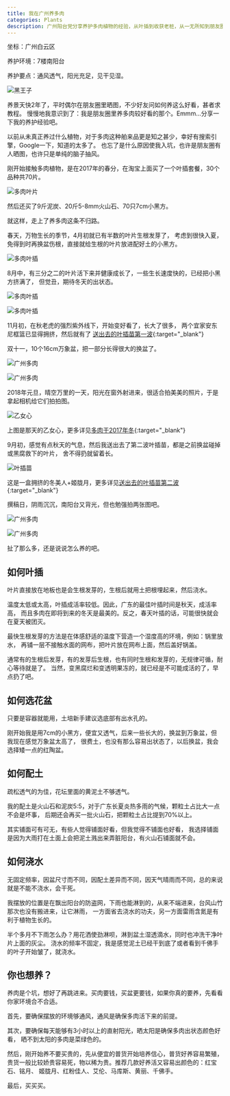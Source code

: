 ```yaml
---
title: 我在广州养多肉
categories: Plants
description: 广州阳台党分享养护多肉植物的经验，从叶插到收获老桩，从一无所知到朋友圈集赞连连。
---
```


坐标：广州白云区  

养护环境：7楼南阳台   

养护要点：通风透气，阳光充足，见干见湿。

![黑王子](/assets/posts-img/20190103/DSC00686.JPG)

养景天快2年了，平时偶尔在朋友圈里晒图，不少好友问如何养这么好看，甚者求教程。
慢慢地我意识到了：我是朋友圈里养多肉较好看的那个。Emmm...分享一下我的养护经验吧。

<!-- more -->  

以前从未真正养过什么植物，对于多肉这种舶来品更是知之甚少，幸好有搜索引擎，Google一下，知道的太多了。
也忘了是什么原因使我入坑，也许是朋友圈有人晒图，也许只是单纯的脑子抽风。  

刚开始接触多肉植物，是在2017年的春分，在淘宝上面买了一个叶插套餐，30个品种共70片。

![多肉叶片](/assets/posts-img/20190103/DSC00017.jpg)

然后还买了9斤泥炭、20斤5-8mm火山石、70只7cm小黑方。

就这样，走上了养多肉这条不归路。 

春天，万物生长的季节，4月初就已有半数的叶片生根发芽了，
考虑到很快入夏，免得到时再换盆伤根，直接就给生根的叶片放进配好土的小黑方。

![多肉叶插](/assets/posts-img/20190103/DSC00053.jpg)

8月中，有三分之二的叶片活下来并健康成长了，一些生长速度快的，已经把小黑方挤满了，
但觉丑，期待冬天的出状态。

![多肉叶插](/assets/posts-img/20190103/DSC00136.jpg)

![多肉叶插](/assets/posts-img/20190103/DSC00137.jpg)

11月初，在秋老虎的强烈紫外线下，开始变好看了，长大了很多，
两个宜家安东尼框篮已显得拥挤，然后就有了
[送出去的叶插苗第一波](/succulents-change-owner/){:target="_blank"}

双十一，10个16cm万象盆，把一部分长得很大的换盆了。  

![广州多肉](/assets/posts-img/20190103/DSC00225.jpg)

![广州多肉](/assets/posts-img/20190103/DSC00228.jpg)

2018年元旦，晴空万里的一天，阳光在窗外射进来，很适合拍美美的照片，于是拿起相机给它们拍拍图。

![乙女心](/assets/posts-img/20180101/DSC00143.JPG)

上图是那天的乙女心，更多详见[多肉于2017年冬](/succulents-2017-winter/){:target="_blank"}

9月初，感觉有点秋天的气息，然后我送出去了第二波叶插苗，都是之前换盆碰掉或黑腐救下的叶片，
舍不得扔就留着长。

![叶插苗](/assets/posts-img/20180906/DSC00596.JPG)

这是一盒拥挤的冬美人+姬胧月，更多详见[送出去的叶插苗第二波](/succulents-change-owner-two/){:target="_blank"}

撰稿日，阴雨沉沉，南阳台又背光，但也勉强拍两张图吧。

![广州多肉](/assets/posts-img/20190103/DSC00877.JPG)

![广州多肉](/assets/posts-img/20190103/DSC00878.JPG)

扯了那么多，还是说说怎么养的吧。

## 如何叶插

叶片直接放在地板也是会生根发芽的，生根后就用土把根埋起来，然后浇水。

温度太低或太高，叶插成活率较低。因此，广东的最佳叶插时间是秋天，成活率高，
而且多肉在即将到来的冬天是最美的。反之，春天叶插的话，可能很快就会在夏天被团灭。
  
最快生根发芽的方法是在体感舒适的温度下营造一个湿度高的环境，例如：锅里放水，
再铺一层不接触水面的网布，把叶片放在网布上面，然后盖好锅盖。  

通常有的生根后发芽，有的发芽后生根，也有同时生根和发芽的，无规律可循，耐心等待就是了。
当然，变黑腐烂和变透明果冻的，就已经是不可能成活的了，早点扔了吧。

## 如何选花盆

只要是容器就能用，土培新手建议选底部有出水孔的。

刚开始我是用7cm的小黑方，便宜又透气，后来一些长大的，换盆到万象盆，但我现在感觉万象盆太高了，
很费土，也没有那么容易出状态了，以后换盆，我会选择矮一点的红陶盆。

## 如何配土

疏松透气的为佳，花坛里面的黄泥土不够透气。

我的配土是火山石和泥炭5:5，对于广东长夏炎热多雨的气候，颗粒土占比大一点不会是坏事，
后期还会再买一批火山石，把颗粒土占比提到70%以上。  

其实铺面可有可无，有些人觉得铺面好看，但我觉得不铺面也好看，
我选择铺面是因为大雨打在土面上会把泥土溅出来弄脏阳台，有火山石铺面就不会。

## 如何浇水

无固定频率，因盆尺寸而不同，因配土差异而不同，因天气晴雨而不同，总的来说就是不能不浇水，会干死。

我摆放的位置是在飘出阳台的防盗网，下雨也能淋到的，从来不端进来，台风山竹那次也没有搬进来，让它淋雨，
一方面省去浇水的功夫，另一方面雷雨含氮是有利于植物生长的。

半个多月不下雨怎么办？用花洒使劲淋呗，淋到盆土湿透滴水，同时也冲洗干净叶片上面的灰尘。
浇水的频率不固定，我是感觉泥土已经干到底了或者看到千佛手的叶子开始皱了，就浇水。

## 你也想养？

养肉是个坑，想好了再跳进来。买肉要钱，买盆更要钱，如果你真的要养，先看看你家环境合不合适。

首先，要确保摆放的环境够通风，通风是确保多肉活下来的前提。

其次，要确保每天能够有3小时以上的直射阳光，晒太阳是确保多肉出状态颜色好看，
晒不到太阳的多肉是菜绿色的。

然后，刚开始养不要买贵的，先从便宜的普货开始培养信心，普货好养容易繁殖，
贵货一般比较娇贵容易死，物以稀为贵。推荐几款好养活又容易出颜色的：红宝石、铭月、
姬胧月、红粉佳人、艾伦、马库斯、黄丽、千佛手。

最后，买买买。